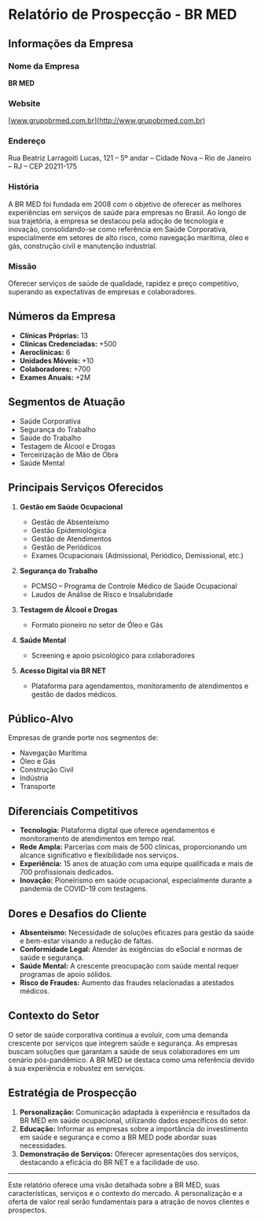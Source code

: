 # Relatório de Prospecção - BR MED

## Informações da Empresa
### Nome da Empresa
**BR MED**

### Website
[www.grupobrmed.com.br](http://www.grupobrmed.com.br)

### Endereço
Rua Beatriz Larragoiti Lucas, 121 – 5º andar – Cidade Nova – Rio de Janeiro – RJ – CEP 20211-175

### História
A BR MED foi fundada em 2008 com o objetivo de oferecer as melhores experiências em serviços de saúde para empresas no Brasil. Ao longo de sua trajetória, a empresa se destacou pela adoção de tecnologia e inovação, consolidando-se como referência em Saúde Corporativa, especialmente em setores de alto risco, como navegação marítima, óleo e gás, construção civil e manutenção industrial.

### Missão
Oferecer serviços de saúde de qualidade, rapidez e preço competitivo, superando as expectativas de empresas e colaboradores.

## Números da Empresa
- **Clínicas Próprias:** 13
- **Clínicas Credenciadas:** +500
- **Aeroclínicas:** 6
- **Unidades Móveis:** +10
- **Colaboradores:** +700
- **Exames Anuais:** +2M

## Segmentos de Atuação
- Saúde Corporativa
- Segurança do Trabalho
- Saúde do Trabalho
- Testagem de Álcool e Drogas
- Terceirização de Mão de Obra
- Saúde Mental

## Principais Serviços Oferecidos
1. **Gestão em Saúde Ocupacional**
   - Gestão de Absenteísmo
   - Gestão Epidemiológica
   - Gestão de Atendimentos
   - Gestão de Periódicos
   - Exames Ocupacionais (Admissional, Periódico, Demissional, etc.)

2. **Segurança do Trabalho**
   - PCMSO – Programa de Controle Médico de Saúde Ocupacional
   - Laudos de Análise de Risco e Insalubridade

3. **Testagem de Álcool e Drogas**
   - Formato pioneiro no setor de Óleo e Gás

4. **Saúde Mental**
   - Screening e apoio psicológico para colaboradores

5. **Acesso Digital via BR NET**
   - Plataforma para agendamentos, monitoramento de atendimentos e gestão de dados médicos.

## Público-Alvo
Empresas de grande porte nos segmentos de:
- Navegação Marítima
- Óleo e Gás
- Construção Civil
- Indústria
- Transporte

## Diferenciais Competitivos
- **Tecnologia:** Plataforma digital que oferece agendamentos e monitoramento de atendimentos em tempo real.
- **Rede Ampla:** Parcerias com mais de 500 clínicas, proporcionando um alcance significativo e flexibilidade nos serviços.
- **Experiência:** 15 anos de atuação com uma equipe qualificada e mais de 700 profissionais dedicados.
- **Inovação:** Pioneirismo em saúde ocupacional, especialmente durante a pandemia de COVID-19 com testagens.

## Dores e Desafios do Cliente
- **Absenteísmo:** Necessidade de soluções eficazes para gestão da saúde e bem-estar visando a redução de faltas.
- **Conformidade Legal:** Atender às exigências do eSocial e normas de saúde e segurança.
- **Saúde Mental:** A crescente preocupação com saúde mental requer programas de apoio sólidos.
- **Risco de Fraudes:** Aumento das fraudes relacionadas a atestados médicos.

## Contexto do Setor
O setor de saúde corporativa continua a evoluir, com uma demanda crescente por serviços que integrem saúde e segurança. As empresas buscam soluções que garantam a saúde de seus colaboradores em um cenário pós-pandêmico. A BR MED se destaca como uma referência devido à sua experiência e robustez em serviços.

## Estratégia de Prospecção
1. **Personalização:** Comunicação adaptada à experiência e resultados da BR MED em saúde ocupacional, utilizando dados específicos do setor.
2. **Educação:** Informar as empresas sobre a importância do investimento em saúde e segurança e como a BR MED pode abordar suas necessidades.
3. **Demonstração de Serviços:** Oferecer apresentações dos serviços, destacando a eficácia do BR NET e a facilidade de uso.

---

Este relatório oferece uma visão detalhada sobre a BR MED, suas características, serviços e o contexto do mercado. A personalização e a oferta de valor real serão fundamentais para a atração de novos clientes e prospectos.